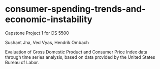 # consumer-spending-trends-and-economic-instability
Capstone Project 1 for DS 5500

Sushant Jha, Ved Vyas, Hendrik Ombach

Evaluation of Gross Domestic Product and Consumer Price Index data through time series analysis, based on data provided by the United States Bureau of Labor.
